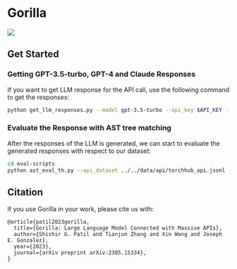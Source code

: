 # Gorilla

![](https://github.com/ShishirPatil/gorilla/blob/gh-pages/assets/img/gorilla_method.png)

## Get Started

### Getting GPT-3.5-turbo, GPT-4 and Claude Responses

If you want to get LLM response for the API call, use the following command to get the responses:

```bash
python get_llm_responses.py --model gpt-3.5-turbo --api_key $API_KEY --output_file gpt-3.5-turbo_torchhub_0_shot.jsonl --question_data ../data/questions/questions_0_shot_torchhub.jsonl --api_name torchhub
```

### Evaluate the Response with AST tree matching

After the responses of the LLM is generated, we can start to evaluate the generated responses with respect to our dataset:

```bash 
cd eval-scripts
python ast_eval_th.py --api_dataset ../../data/api/torchhub_api.jsonl --apibench ../../data/apibench/torchhub_eval.json --llm_responses ../eval-data/responses/torchhub/response_torchhub_Gorilla_FT_0_shot.jsonl
```

## Citation

If you use Gorilla in your work, please cite us with:
```text
@article{patil2023gorilla,
  title={Gorilla: Large Language Model Connected with Massive APIs},
  author={Shishir G. Patil and Tianjun Zhang and Xin Wang and Joseph E. Gonzalez},
  year={2023},
  journal={arXiv preprint arXiv:2305.15334},
}
```
